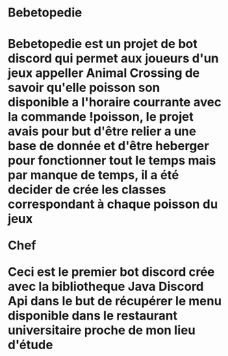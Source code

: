 <h1>Bebetopedie<h1>

Bebetopedie est un projet de bot discord qui permet aux joueurs d'un jeux appeller Animal Crossing de savoir qu'elle poisson son disponible a l'horaire courrante avec la commande 
!poisson, le projet avais pour but d'être relier a une base de donnée et d'être heberger pour fonctionner tout le temps mais par manque de temps, il a été decider de crée les classes
correspondant à chaque poisson du jeux 

Chef

Ceci est le premier bot discord crée avec la bibliotheque Java Discord Api dans le but de récupérer le menu disponible dans le restaurant universitaire proche de mon lieu d'étude
